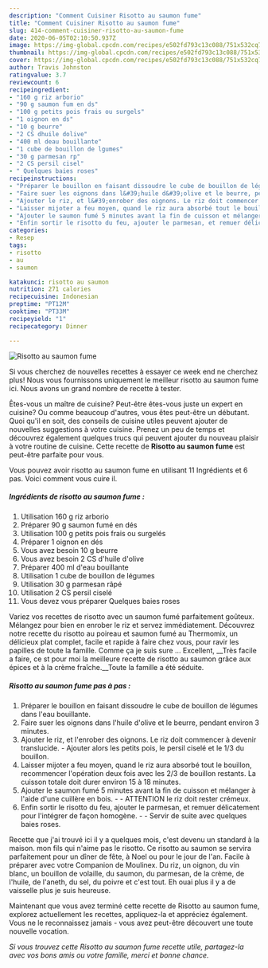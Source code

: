 ```yaml
---
description: "Comment Cuisiner Risotto au saumon fume"
title: "Comment Cuisiner Risotto au saumon fume"
slug: 414-comment-cuisiner-risotto-au-saumon-fume
date: 2020-06-05T02:10:50.937Z
image: https://img-global.cpcdn.com/recipes/e502fd793c13c088/751x532cq70/risotto-au-saumon-fume-photo-principale-de-la-recette.jpg
thumbnail: https://img-global.cpcdn.com/recipes/e502fd793c13c088/751x532cq70/risotto-au-saumon-fume-photo-principale-de-la-recette.jpg
cover: https://img-global.cpcdn.com/recipes/e502fd793c13c088/751x532cq70/risotto-au-saumon-fume-photo-principale-de-la-recette.jpg
author: Travis Johnston
ratingvalue: 3.7
reviewcount: 6
recipeingredient:
- "160 g riz arborio"
- "90 g saumon fum en ds"
- "100 g petits pois frais ou surgels"
- "1 oignon en ds"
- "10 g beurre"
- "2 CS dhuile dolive"
- "400 ml deau bouillante"
- "1 cube de bouillon de lgumes"
- "30 g parmesan rp"
- "2 CS persil cisel"
- " Quelques baies roses"
recipeinstructions:
- "Préparer le bouillon en faisant dissoudre le cube de bouillon de légumes dans l&#39;eau bouillante."
- "Faire suer les oignons dans l&#39;huile d&#39;olive et le beurre, pendant environ 3 minutes."
- "Ajouter le riz, et l&#39;enrober des oignons. Le riz doit commencer à devenir translucide. Ajouter alors les petits pois, le persil ciselé et le 1/3 du bouillon."
- "Laisser mijoter a feu moyen, quand le riz aura absorbé tout le bouillon, recommencer l&#39;opération deux fois avec les 2/3 de bouillon restants. La cuisson totale doit durer environ 15 à 18 minutes."
- "Ajouter le saumon fumé 5 minutes avant la fin de cuisson et mélanger à l&#39;aide d&#39;une cuillère en bois.  ATTENTION le riz doit rester crémeux."
- "Enfin sortir le risotto du feu, ajouter le parmesan, et remuer délicatement pour l&#39;intégrer de façon homogène.  Servir de suite avec quelques baies roses."
categories:
- Resep
tags:
- risotto
- au
- saumon

katakunci: risotto au saumon 
nutrition: 271 calories
recipecuisine: Indonesian
preptime: "PT12M"
cooktime: "PT33M"
recipeyield: "1"
recipecategory: Dinner

---
```



![Risotto au saumon fume](https://img-global.cpcdn.com/recipes/e502fd793c13c088/751x532cq70/risotto-au-saumon-fume-photo-principale-de-la-recette.jpg)

Si vous cherchez de nouvelles recettes à essayer ce week end ne cherchez plus! Nous vous fournissons uniquement le meilleur risotto au saumon fume ici. Nous avons un grand nombre de recette à tester.

Êtes-vous un maître de cuisine? Peut-être êtes-vous juste un expert en cuisine? Ou comme beaucoup d'autres, vous êtes peut-être un débutant. Quoi qu'il en soit, des conseils de cuisine utiles peuvent ajouter de nouvelles suggestions à votre cuisine. Prenez un peu de temps et découvrez également quelques trucs qui peuvent ajouter du nouveau plaisir à votre routine de cuisine. Cette recette de <strong> Risotto au saumon fume </strong> est peut-être parfaite pour vous.

<!--inarticleads1-->

Vous pouvez avoir risotto au saumon fume en utilisant 11 Ingrédients et 6 pas. Voici comment vous cuire il.

##### Ingrédients de risotto au saumon fume :

1. Utilisation 160 g riz arborio
1. Préparer 90 g saumon fumé en dés
1. Utilisation 100 g petits pois frais ou surgelés
1. Préparer 1 oignon en dés
1. Vous avez besoin 10 g beurre
1. Vous avez besoin 2 CS d&#39;huile d&#39;olive
1. Préparer 400 ml d&#39;eau bouillante
1. Utilisation 1 cube de bouillon de légumes
1. Utilisation 30 g parmesan râpé
1. Utilisation 2 CS persil ciselé
1. Vous devez vous préparer  Quelques baies roses


Variez vos recettes de risotto avec un saumon fumé parfaitement goûteux. Mélangez pour bien en enrober le riz et servez immédiatement. Découvrez notre recette du risotto au poireau et saumon fumé au Thermomix, un délicieux plat complet, facile et rapide à faire chez vous, pour ravir les papilles de toute la famille. Comme ça je suis sure … Excellent, __Très facile a faire, ce st pour moi la meilleure recette de risotto au saumon grâce aux épices et à la crème fraîche.__Toute la famille a été séduite. 

<!--inarticleads2-->

##### Risotto au saumon fume pas à pas :

1. Préparer le bouillon en faisant dissoudre le cube de bouillon de légumes dans l&#39;eau bouillante.
1. Faire suer les oignons dans l&#39;huile d&#39;olive et le beurre, pendant environ 3 minutes.
1. Ajouter le riz, et l&#39;enrober des oignons. Le riz doit commencer à devenir translucide. - Ajouter alors les petits pois, le persil ciselé et le 1/3 du bouillon.
1. Laisser mijoter a feu moyen, quand le riz aura absorbé tout le bouillon, recommencer l&#39;opération deux fois avec les 2/3 de bouillon restants. La cuisson totale doit durer environ 15 à 18 minutes.
1. Ajouter le saumon fumé 5 minutes avant la fin de cuisson et mélanger à l&#39;aide d&#39;une cuillère en bois. -  - ATTENTION le riz doit rester crémeux.
1. Enfin sortir le risotto du feu, ajouter le parmesan, et remuer délicatement pour l&#39;intégrer de façon homogène. -  - Servir de suite avec quelques baies roses.


Recette que j&#39;ai trouvé ici il y a quelques mois, c&#39;est devenu un standard à la maison. mon fils qui n&#39;aime pas le risotto. Ce risotto au saumon se servira parfaitement pour un dîner de fête, à Noel ou pour le jour de l&#39;an. Facile à préparer avec votre Companion de Moulinex. Du riz, un oignon, du vin blanc, un bouillon de volaille, du saumon, du parmesan, de la crème, de l&#39;huile, de l&#39;aneth, du sel, du poivre et c&#39;est tout. Eh ouai plus il y a de vaisselle plus je suis heureuse. 

<!--inarticleads1-->

<p>
Maintenant que vous avez terminé cette recette de Risotto au saumon fume, explorez actuellement les recettes, appliquez-la et appréciez également. Vous ne le reconnaissez jamais - vous avez peut-être découvert une toute nouvelle vocation.
</p>

<p>
<i>Si vous trouvez cette Risotto au saumon fume recette utile, partagez-la avec vos bons amis ou votre famille, merci et bonne chance.</i>
</p>
